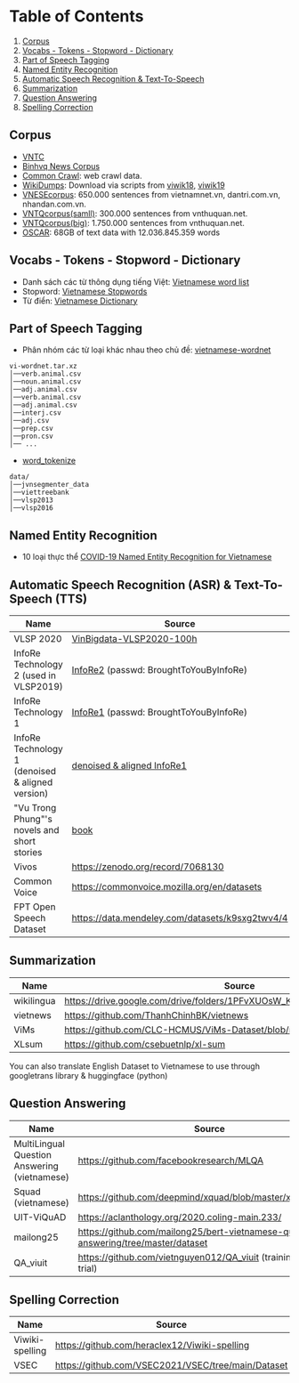 # Table of Contents
1. [Corpus](#Corpus)
2. [Vocabs - Tokens - Stopword - Dictionary](#Vocabs---Tokens---Stopword---Dictionary)
3. [Part of Speech Tagging](#Part-of-Speech-Tagging)
4. [Named Entity Recognition](#Named-Entity-Recognition)
5. [Automatic Speech Recognition & Text-To-Speech](#Automatic-Speech-Recognition-ASR--Text-To-Speech-TTS)
6. [Summarization](#Summarization)
7. [Question Answering](#Question-Answering)
8. [Spelling Correction](#Spelling-Correction)

## Corpus
- [VNTC](https://github.com/duyvuleo/VNTC)
- [Binhvq News Corpus](https://github.com/binhvq/news-corpus)
- [Common Crawl](https://commoncrawl.org/): web crawl data.
- [WikiDumps](https://dumps.wikimedia.org/): Download via scripts from [viwik18](https://github.com/NTT123/viwik18), [viwik19](https://github.com/NTT123/viwik19)
- [VNESEcorpus](http://viet.jnlp.org/download-du-lieu-tu-vung-corpus): 650.000 sentences from vietnamnet.vn, dantri.com.vn, nhandan.com.vn.
- [VNTQcorpus(samll)](http://viet.jnlp.org/download-du-lieu-tu-vung-corpus): 300.000 sentences from vnthuquan.net.
- [VNTQcorpus(big)](http://viet.jnlp.org/download-du-lieu-tu-vung-corpus): 1.750.000 sentences from vnthuquan.net.
- [OSCAR](https://oscar-corpus.com/): 68GB of text data with 12.036.845.359 words

## Vocabs - Tokens - Stopword - Dictionary
- Danh sách các từ thông dụng tiếng Việt: [Vietnamese word list](https://www.informatik.uni-leipzig.de/~duc/software/misc/wordlist.html?trk=public_post_comment-text)
- Stopword: [Vietnamese Stopwords](https://github.com/stopwords/vietnamese-stopwords)
- Từ điển: [Vietnamese Dictionary](https://www.informatik.uni-leipzig.de/~duc/Dict/)

## Part of Speech Tagging
- Phân nhóm các từ loại khác nhau theo chủ đề: [vietnamese-wordnet](https://github.com/zeloru/vietnamese-wordnet) 
```
vi-wordnet.tar.xz
│──verb.animal.csv
│──noun.animal.csv
│──adj.animal.csv
│──verb.animal.csv
│──adj.animal.csv
│──interj.csv
│──adj.csv
│──prep.csv
│──pron.csv
│── ...
```
- [word_tokenize](https://github.com/jackNhat/word_tokenize/tree/master/data)
```
data/
│──jvnsegmenter_data
│──viettreebank
│──vlsp2013
│──vlsp2016
```

## Named Entity Recognition
- 10 loại thực thể [COVID-19 Named Entity Recognition for Vietnamese](https://github.com/VinAIResearch/PhoNER_COVID19)


## Automatic Speech Recognition (ASR) & Text-To-Speech (TTS)
Name |	Source |	Hours
--- | --- | ---
VLSP 2020 | [VinBigdata-VLSP2020-100h](https://drive.google.com/u/0/uc?id=1vUSxdORDxk-ePUt-bUVDahpoXiqKchMx&export=download) | 100h
InfoRe Technology 2 (used in VLSP2019) | [InfoRe2](https://files.huylenguyen.com/audiobooks.zip) (passwd: BroughtToYouByInfoRe) | 415h
InfoRe Technology 1 | [InfoRe1](https://files.huylenguyen.com/25hours.zip) (passwd: BroughtToYouByInfoRe) | 25h
InfoRe Technology 1 (denoised & aligned version) | [denoised & aligned InfoRe1](https://github.com/NTT123/vietTTS) | 25h
"Vu Trong Phung"'s novels and short stories | [book](https://github.com/NTT123/Vietnamese-Text-To-Speech-Dataset) | 35.9h
Vivos | https://zenodo.org/record/7068130 | 15h
Common Voice | https://commonvoice.mozilla.org/en/datasets | 17h
FPT Open Speech Dataset | https://data.mendeley.com/datasets/k9sxg2twv4/4 | 30h


## Summarization
Name |	Source
--- | ---
wikilingua | https://drive.google.com/drive/folders/1PFvXUOsW_KSEzFm5ixB8J8BDB8zRRfHW
vietnews | https://github.com/ThanhChinhBK/vietnews
ViMs | https://github.com/CLC-HCMUS/ViMs-Dataset/blob/master/ViMs.zip
XLsum | https://github.com/csebuetnlp/xl-sum

You can also translate English Dataset to Vietnamese to use through googletrans library & huggingface (python)


## Question Answering
Name |	Source
--- | ---
MultiLingual Question Answering (vietnamese) | https://github.com/facebookresearch/MLQA
Squad (vietnamese) | https://github.com/deepmind/xquad/blob/master/xquad.vi.json
UIT-ViQuAD | https://aclanthology.org/2020.coling-main.233/
mailong25 | https://github.com/mailong25/bert-vietnamese-question-answering/tree/master/dataset
QA_viuit | https://github.com/vietnguyen012/QA_viuit (training, test & trial)

## Spelling Correction

Name |	Source
--- | ---
Viwiki-spelling | https://github.com/heraclex12/Viwiki-spelling
VSEC | https://github.com/VSEC2021/VSEC/tree/main/Dataset
